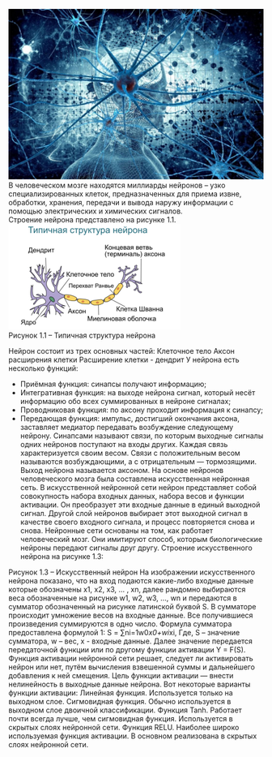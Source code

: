 ![Screenshot](/Screenshot/AI.jpg)  
В человеческом мозге находятся миллиарды нейронов – узко специализированных клеток, предназначенных для приема извне, обработки, хранения, передачи и вывода наружу информации с помощью электрических и химических сигналов.  
Строение нейрона представлено на рисунке 1.1.  
![Screenshot](/Screenshot/Структура_биологического_нейрона.png)  
Рисунок 1.1 – Типичная структура нейрона


Нейрон состоит из трех основных частей:
Клеточное тело
Аксон расширения клетки
Расширение клетки - дендрит 
У нейрона есть несколько функций: 
*	Приёмная функция: синапсы получают информацию; 
*	Интегративная функция: на выходе нейрона сигнал, который несёт информацию обо всех суммированных в нейроне сигналах; 
*	Проводниковая функция: по аксону проходит информация к синапсу; 
*	Передающая функция: импульс, достигший окончания аксона, заставляет медиатор передавать возбуждение следующему нейрону.
Синапсами называют связи, по которым выходные сигналы одних нейронов поступают на входы других. Каждая связь характеризуется своим весом. Связи с положительным весом называются возбуждающими, а с отрицательным — тормозящими. Выход нейрона называется аксоном. На основе нейронов человеческого мозга была составлена искусственная нейронная сеть. 
В искусственной нейронной сети нейрон представляет собой совокупность набора входных данных, набора весов и функции активации. Он преобразует эти входные данные в единый выходной сигнал. Другой слой нейронов выбирает этот выходной сигнал в качестве своего входного сигнала, и процесс повторяется снова и снова.
Нейронные сети основаны на том, как работает человеческий мозг. Они имитируют способ, которым биологические нейроны передают сигналы друг другу.
Строение искусственного нейрона на рисунке 1.3:

 
Рисунок 1.3 – Искусственный нейрон
На изображении искусственного нейрона показано, что на вход подаются какие-либо входные данные которые обозначены x1, x2, x3,  … , xn, далее рандомно выбираются  веса обозначенные  на рисунке w1, w2, w3, …, wn и передаются в сумматор обозначенный на рисунке латинской буквой S. В сумматоре происходит умножение весов на входные данные. Все получившиеся произведения суммируются в одно число.
Формула сумматора предоставлена формулой 1:
S = ∑ni=1w0*x0+wi*xi,
Где, 
S – значение сумматора,
w – вес,
x - входные данные.
Далее значение передается передаточной функции или по другому функции активации  Y = F(S).
Функция активации нейронной сети решает, следует ли активировать нейрон или нет, путём вычисления взвешенной суммы и дальнейшего добавления к ней смещения.
Цель функции активации — внести нелинейность в выходные данные нейрона.
Вот некоторые варианты функции активации:
Линейная функция. Используется только на выходном слое.
Сигмовидная функция. Обычно используется в выходном слое двоичной классификации.
Функция Tanh. Работает почти всегда лучше, чем сигмовидная функция. Используется в скрытых слоях нейронной сети.
Функция RELU. Наиболее широко используемая функция активации. В основном реализована в скрытых слоях нейронной сети.
